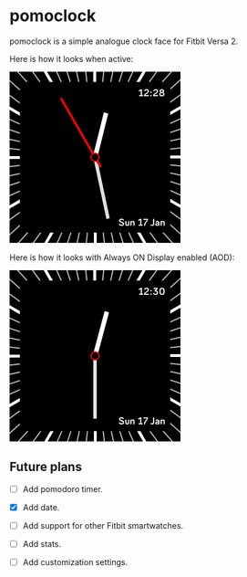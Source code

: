# pomoclock

pomoclock is a simple analogue clock face for Fitbit Versa 2.

Here is how it looks when active:

![alt text](./resources/screenshots/Screenshot01_v0_1_1.png)

Here is how it looks with Always ON Display enabled (AOD):

![alt text](./resources/screenshots/Screenshot02_v0_1_1.png)

## Future plans

- [ ] Add pomodoro timer.

- [x] Add date.

- [ ] Add support for other Fitbit smartwatches.

- [ ] Add stats.

- [ ] Add customization settings.
